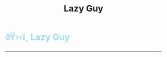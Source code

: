 ﻿---
lang: en-US
title: Lazy Guy
prev:
next:
---

# <font color="#a2ddfb">ðŸ›‹ï¸ <b>Lazy Guy</b></font> <Badge text="Basic" type="tip" vertical="middle"/>
---

